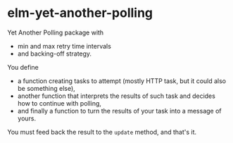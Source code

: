 # elm-yet-another-polling
Yet Another Polling package with
* min and max retry time intervals
* and backing-off strategy.

You define
* a function creating tasks to attempt (mostly HTTP task, but it could
  also be something else),
* another function that interprets the results of such task and decides
  how to continue with polling,
* and finally a function to turn the results of your task into a message
  of yours.

You must feed back the result to the `update` method, and that's it.
